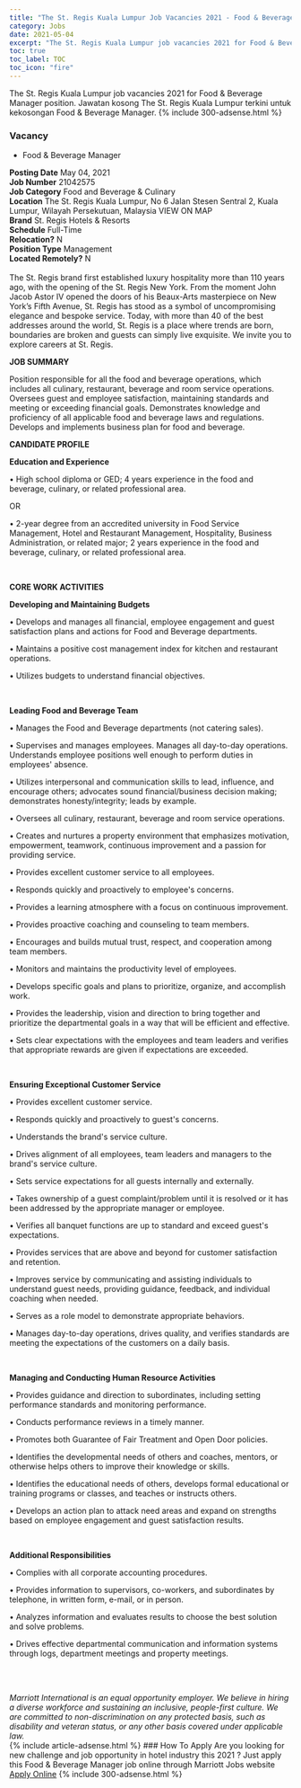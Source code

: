 ```yaml
---
title: "The St. Regis Kuala Lumpur Job Vacancies 2021 - Food & Beverage Manager" 
category: Jobs 
date: 2021-05-04 
excerpt: "The St. Regis Kuala Lumpur job vacancies 2021 for Food & Beverage Manager position. Jawatan kosong The St. Regis Kuala Lumpur terkini untuk kekosongan Food & Beverage Manager." 
toc: true 
toc_label: TOC 
toc_icon: "fire" 
--- 
```


The St. Regis Kuala Lumpur job vacancies 2021 for Food & Beverage Manager position. Jawatan kosong The St. Regis Kuala Lumpur terkini untuk kekosongan Food & Beverage Manager. 
{% include 300-adsense.html %} 
### Vacancy 
- Food & Beverage Manager 
<div><div><b>Posting Date</b> May 04, 2021<br><b>Job Number</b> 21042575<br><b>Job Category</b> Food and Beverage &amp; Culinary<br><b>Location</b> The St. Regis Kuala Lumpur, No 6 Jalan Stesen Sentral 2, Kuala Lumpur, Wilayah Persekutuan, Malaysia VIEW ON MAP<br><b>Brand</b> St. Regis Hotels &amp; Resorts<br><b>Schedule</b> Full-Time<br><b>Relocation?</b> N<br><b>Position Type</b> Management<br><b>Located Remotely?</b> N<br><br>The St. Regis brand first established luxury hospitality more than 110 years ago, with the opening of the St. Regis New York. From the moment John Jacob Astor IV opened the doors of his Beaux-Arts masterpiece on New York&#8217;s Fifth Avenue, St. Regis has stood as a symbol of uncompromising elegance and bespoke service. Today, with more than 40 of the best addresses around the world, St. Regis is a place where trends are born, boundaries are broken and guests can simply live exquisite. We invite you to explore careers at St. Regis.<br></div><div> <p><strong>JOB SUMMARY</strong></p> <p>Position responsible for all the food and beverage operations, which includes all culinary, restaurant, beverage and room service operations. Oversees guest and employee satisfaction, maintaining standards and meeting or exceeding financial goals. Demonstrates knowledge and proficiency of all applicable food and beverage laws and regulations. Develops and implements business plan for food and beverage.</p> <p><strong>CANDIDATE PROFILE </strong></p> <p><strong>Education and Experience</strong></p> <p>&#8226; High school diploma or GED; 4 years experience in the food and beverage, culinary, or related professional area.</p> <p>OR</p> <p>&#8226; 2-year degree from an accredited university in Food Service Management, Hotel and Restaurant Management, Hospitality, Business Administration, or related major; 2 years experience in the food and beverage, culinary, or related professional area.</p> <p>&#160;</p> <p><strong>CORE WORK ACTIVITIES</strong></p> <p><strong>Developing and Maintaining Budgets</strong></p> <p>&#8226; Develops and manages all financial, employee engagement and guest satisfaction plans and actions for Food and Beverage departments.</p> <p>&#8226; Maintains a positive cost management index for kitchen and restaurant operations.</p> <p>&#8226; Utilizes budgets to understand financial objectives.</p> <p>&#160;</p> <p><strong>Leading Food and Beverage Team</strong></p> <p>&#8226; Manages the Food and Beverage departments (not catering sales).</p> <p>&#8226; Supervises and manages employees. Manages all day-to-day operations. Understands employee positions well enough to perform duties in employees' absence.</p> <p>&#8226; Utilizes interpersonal and communication skills to lead, influence, and encourage others; advocates sound financial/business decision making; demonstrates honesty/integrity; leads by example.</p> <p>&#8226; Oversees all culinary, restaurant, beverage and room service operations.</p> <p>&#8226; Creates and nurtures a property environment that emphasizes motivation, empowerment, teamwork, continuous improvement and a passion for providing service.</p> <p>&#8226; Provides excellent customer service to all employees.</p> <p>&#8226; Responds quickly and proactively to employee's concerns.</p> <p>&#8226; Provides a learning atmosphere with a focus on continuous improvement.</p> <p>&#8226; Provides proactive coaching and counseling to team members.</p> <p>&#8226; Encourages and builds mutual trust, respect, and cooperation among team members.</p> <p>&#8226; Monitors and maintains the productivity level of employees.</p> <p>&#8226; Develops specific goals and plans to prioritize, organize, and accomplish work.</p> <p>&#8226; Provides the leadership, vision and direction to bring together and prioritize the departmental goals in a way that will be efficient and effective.</p> <p>&#8226; Sets clear expectations with the employees and team leaders and verifies that appropriate rewards are given if expectations are exceeded.</p> <p>&#160;</p> <p><strong>Ensuring Exceptional Customer Service</strong></p> <p>&#8226; Provides excellent customer service.</p> <p>&#8226; Responds quickly and proactively to guest's concerns.</p> <p>&#8226; Understands the brand's service culture.</p> <p>&#8226; Drives alignment of all employees, team leaders and managers to the brand's service culture.</p> <p>&#8226; Sets service expectations for all guests internally and externally.</p> <p>&#8226; Takes ownership of a guest complaint/problem until it is resolved or it has been addressed by the appropriate manager or employee.</p> <p>&#8226; Verifies all banquet functions are up to standard and exceed guest's expectations.</p> <p>&#8226; Provides services that are above and beyond for customer satisfaction and retention.</p> <p>&#8226; Improves service by communicating and assisting individuals to understand guest needs, providing guidance, feedback, and individual coaching when needed.</p> <p>&#8226; Serves as a role model to demonstrate appropriate behaviors.</p> <p>&#8226; Manages day-to-day operations, drives quality, and verifies standards are meeting the expectations of the customers on a daily basis.</p> <p>&#160;</p> <p><strong>Managing and Conducting </strong> <strong>Human Resource Activities</strong></p> <p>&#8226; Provides guidance and direction to subordinates, including setting performance standards and monitoring performance.</p> <p>&#8226; Conducts performance reviews in a timely manner.</p> <p>&#8226; Promotes both Guarantee of Fair Treatment and Open Door policies.</p> <p>&#8226; Identifies the developmental needs of others and coaches, mentors, or otherwise helps others to improve their knowledge or skills.</p> <p>&#8226; Identifies the educational needs of others, develops formal educational or training programs or classes, and teaches or instructs others.</p> <p>&#8226; Develops an action plan to attack need areas and expand on strengths based on employee engagement and guest satisfaction results.</p> <p>&#160;</p> <p><strong>Additional Responsibilities</strong></p> <p>&#8226; Complies with all corporate accounting procedures.</p> <p>&#8226; Provides information to supervisors, co-workers, and subordinates by telephone, in written form, e-mail, or in person.</p> <p>&#8226; Analyzes information and evaluates results to choose the best solution and solve problems.</p> <p>&#8226; Drives effective departmental communication and information systems through logs, department meetings and property meetings.</p> <p>&#160;</p> </div> <div> &#160;</div> <em>Marriott International is an equal opportunity employer.&#160;We believe in hiring a diverse workforce and sustaining an inclusive, people-first culture.&#160;We are committed to non-discrimination on&#160;any&#160;protected&#160;basis, such as disability and veteran status, or any other basis covered under applicable law.</em><br></div> 
{% include article-adsense.html %} 
### How To Apply 
Are you looking for new challenge and job opportunity in hotel industry this 2021 ?
Just apply this Food & Beverage Manager job online through Marriott Jobs website 
<a href="https://jobs.marriott.com/marriott/jobs/21042575?lang=en-us" class="btn btn--info" target="_blank" rel="nofollow noopenner">Apply Online</a> 
{% include 300-adsense.html %} 